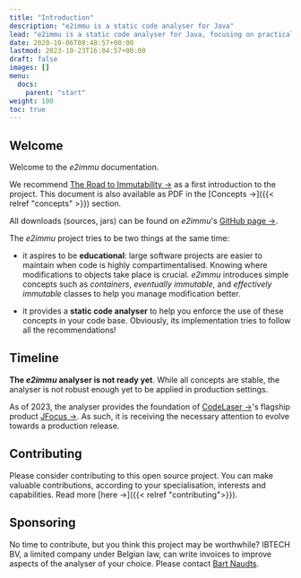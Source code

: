 ```yaml
---
title: "Introduction"
description: "e2immu is a static code analyser for Java"
lead: "e2immu is a static code analyser for Java, focusing on practical immutability."
date: 2020-10-06T08:48:57+00:00
lastmod: 2023-10-23T16:04:57+00:00
draft: false
images: []
menu:
  docs:
    parent: "start"
weight: 100
toc: true
---
```


## Welcome

Welcome to the _e2immu_ documentation.

We recommend [The Road to Immutability →](/docs/road-to-immutability.html) as a first introduction to the project. This document is also available as PDF in the [Concepts →]({{< relref "concepts" >}}) section.

All downloads (sources, jars) can be found on _e2immu_'s [GitHub page →](https://github.com/e2immu).


The _e2immu_ project tries to be two things at the same time:

* it aspires to be **educational**: large software projects are easier to maintain when code is highly compartimentalised. Knowing where modifications to objects take place is crucial. _e2immu_ introduces simple concepts such as _containers_, _eventually immutable_, and _effectively immutable_ classes to help you manage modification better.

* it provides a **static code analyser** to help you enforce the use of these concepts in your code base.
Obviously, its implementation tries to follow all the recommendations!


## Timeline

**The _e2immu_ analyser is not ready yet**. While all concepts are stable, the analyser is not robust enough yet to be applied in production settings.

As of 2023, the analyser provides the foundation of [CodeLaser →](https://codelaser.io)'s flagship product [JFocus →](https://www.codelaser.io/jfocus-start). As such, it is receiving the necessary attention to evolve towards a production release.

## Contributing

Please consider contributing to this open source project. You can make valuable
contributions, according to your specialisation, interests and capabilities.
Read more [here →]({{< relref "contributing">}}).

## Sponsoring

No time to contribute, but you think this project may be worthwhile?
IBTECH BV, a limited company under Belgian law, can write invoices to improve aspects of the analyser of your choice.
Please contact [Bart Naudts](mailto:bart.naudts@e2immu.org).
